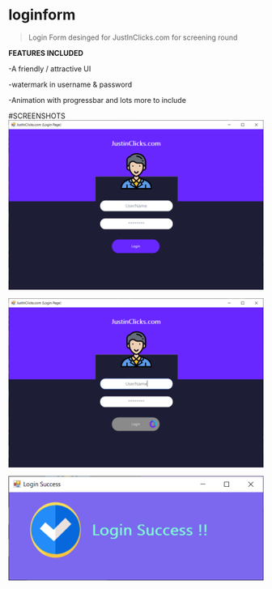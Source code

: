 # loginform
> Login Form desinged for JustInClicks.com for screening round


**FEATURES INCLUDED**

 -A friendly / attractive UI
 
 -watermark in username & password
 
 -Animation with progressbar and lots more to include
 
 #SCREENSHOTS
 ![](https://github.com/adarsh1405/loginform/blob/master/op/op1.PNG)
 
 ![](https://github.com/adarsh1405/loginform/blob/master/op/op2.PNG)
 
 ![](https://github.com/adarsh1405/loginform/blob/master/op/op3.PNG)
 

